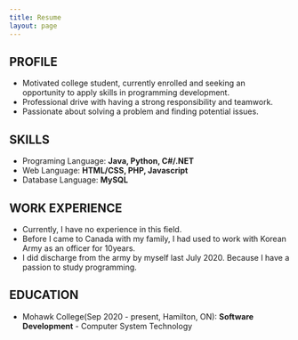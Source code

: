 ```yaml
---
title: Resume
layout: page
---
```


## PROFILE
* Motivated college student, currently enrolled and seeking an opportunity to apply skills in programming development.
* Professional drive with having a strong responsibility and teamwork.
* Passionate about solving a problem and finding potential issues.

## SKILLS
* Programing Language: **Java, Python, C#/.NET**
* Web Language: **HTML/CSS, PHP, Javascript**
* Database Language: **MySQL**

## WORK EXPERIENCE
* Currently, I have no experience in this field. 
* Before I came to Canada with my family, I had used to work with Korean Army as an officer for 10years. 
* I did discharge from the army by myself last July 2020. Because I have a passion to study programming.

## EDUCATION
* Mohawk College(Sep 2020 - present, Hamilton, ON): **Software Development** - Computer System Technology